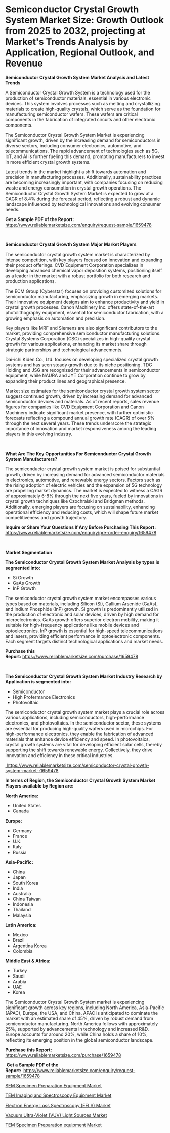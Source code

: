 <p><h1>Semiconductor Crystal Growth System Market Size: Growth Outlook from 2025 to 2032, projecting at Market's Trends Analysis by Application, Regional Outlook, and Revenue</h1></p><p><strong>Semiconductor Crystal Growth System Market Analysis and Latest Trends</strong></p>
<p><p>A Semiconductor Crystal Growth System is a technology used for the production of semiconductor materials, essential in various electronic devices. This system involves processes such as melting and crystallizing materials to create high-quality crystals, which serve as the foundation for manufacturing semiconductor wafers. These wafers are critical components in the fabrication of integrated circuits and other electronic components.</p><p>The Semiconductor Crystal Growth System Market is experiencing significant growth, driven by the increasing demand for semiconductors in diverse sectors, including consumer electronics, automotive, and telecommunications. The rapid advancement of technologies such as 5G, IoT, and AI is further fueling this demand, prompting manufacturers to invest in more efficient crystal growth systems.</p><p>Latest trends in the market highlight a shift towards automation and precision in manufacturing processes. Additionally, sustainability practices are becoming increasingly important, with companies focusing on reducing waste and energy consumption in crystal growth operations. The Semiconductor Crystal Growth System Market is expected to grow at a CAGR of 8.4% during the forecast period, reflecting a robust and dynamic landscape influenced by technological innovations and evolving consumer needs.</p></p>
<p><strong>Get a Sample PDF of the Report:&nbsp;</strong> <a href="https://www.reliablemarketsize.com/enquiry/request-sample/1659478?utm_campaign=973&utm_medium=2&utm_source=Github&utm_content=ia&utm_term=23032025&utm_id=semiconductor-crystal-growth-system">https://www.reliablemarketsize.com/enquiry/request-sample/1659478</a></p>
<p>&nbsp;</p>
<p><strong>Semiconductor Crystal Growth System Major Market Players</strong></p>
<p><p>The semiconductor crystal growth system market is characterized by intense competition, with key players focused on innovation and expanding their product offerings. CVD Equipment Corporation specializes in developing advanced chemical vapor deposition systems, positioning itself as a leader in the market with a robust portfolio for both research and production applications. </p><p>The ECM Group (Cyberstar) focuses on providing customized solutions for semiconductor manufacturing, emphasizing growth in emerging markets. Their innovative equipment designs aim to enhance productivity and yield in crystal growth processes. Canon Machinery Inc. offers state-of-the-art photolithography equipment, essential for semiconductor fabrication, with a growing emphasis on automation and precision.</p><p>Key players like MRF and Siemens are also significant contributors to the market, providing comprehensive semiconductor manufacturing solutions. Crystal Systems Corporation (CSC) specializes in high-quality crystal growth for various applications, enhancing its market share through strategic partnerships and technological advancements. </p><p>Dai-ichi Kiden Co., Ltd. focuses on developing specialized crystal growth systems and has seen steady growth due to its niche positioning. TDG Holding and JSG are recognized for their advancements in semiconductor equipment, while NAURA and JYT Corporation continue to grow by expanding their product lines and geographical presence.</p><p>Market size estimates for the semiconductor crystal growth system sector suggest continued growth, driven by increasing demand for advanced semiconductor devices and materials. As of recent reports, sales revenue figures for companies like CVD Equipment Corporation and Canon Machinery indicate significant market presence, with further optimistic forecasts reflecting a compound annual growth rate (CAGR) of over 5% through the next several years. These trends underscore the strategic importance of innovation and market responsiveness among the leading players in this evolving industry.</p></p>
<p>&nbsp;</p>
<p><strong>What Are The Key Opportunities For Semiconductor Crystal Growth System Manufacturers?</strong></p>
<p><p>The semiconductor crystal growth system market is poised for substantial growth, driven by increasing demand for advanced semiconductor materials in electronics, automotive, and renewable energy sectors. Factors such as the rising adoption of electric vehicles and the expansion of 5G technology are propelling market dynamics. The market is expected to witness a CAGR of approximately 6-8% through the next five years, fueled by innovations in crystal growth techniques like Czochralski and Bridgman methods. Additionally, emerging players are focusing on sustainability, enhancing operational efficiency and reducing costs, which will shape future market competitiveness and growth trajectory.</p></p>
<p><strong>Inquire or Share Your Questions If Any Before Purchasing This Report:</strong> <a href="https://www.reliablemarketsize.com/enquiry/pre-order-enquiry/1659478?utm_campaign=973&utm_medium=2&utm_source=Github&utm_content=ia&utm_term=23032025&utm_id=semiconductor-crystal-growth-system">https://www.reliablemarketsize.com/enquiry/pre-order-enquiry/1659478</a></p>
<p>&nbsp;</p>
<p><strong>Market Segmentation</strong></p>
<p><strong>The Semiconductor Crystal Growth System Market Analysis by types is segmented into:</strong></p>
<p><ul><li>Si Growth</li><li>GaAs Growth</li><li>InP Growth</li></ul></p>
<p><p>The semiconductor crystal growth system market encompasses various types based on materials, including Silicon (Si), Gallium Arsenide (GaAs), and Indium Phosphide (InP) growth. Si growth is predominantly utilized in the production of electronic and solar devices, driven by high demand for microelectronics. GaAs growth offers superior electron mobility, making it suitable for high-frequency applications like mobile devices and optoelectronics. InP growth is essential for high-speed telecommunications and lasers, providing efficient performance in optoelectronic components. Each segment targets distinct technological applications and market needs.</p></p>
<p><strong>Purchase this Report:&nbsp;</strong><a href="https://www.reliablemarketsize.com/purchase/1659478?utm_campaign=973&utm_medium=2&utm_source=Github&utm_content=ia&utm_term=23032025&utm_id=semiconductor-crystal-growth-system">https://www.reliablemarketsize.com/purchase/1659478</a></p>
<p>&nbsp;</p>
<p><strong>The Semiconductor Crystal Growth System Market Industry Research by Application is segmented into:</strong></p>
<p><ul><li>Semiconductor</li><li>High Profermance Electronics</li><li>Photovoltaic</li></ul></p>
<p><p>The semiconductor crystal growth system market plays a crucial role across various applications, including semiconductors, high-performance electronics, and photovoltaics. In the semiconductor sector, these systems are essential for producing high-quality wafers used in microchips. For high-performance electronics, they enable the fabrication of advanced materials that enhance device efficiency and speed. In photovoltaics, crystal growth systems are vital for developing efficient solar cells, thereby supporting the shift towards renewable energy. Collectively, they drive innovation and efficiency in these critical industries.</p></p>
<p><a href="https://www.reliablemarketsize.com/semiconductor-crystal-growth-system-market-r1659478?utm_campaign=973&utm_medium=2&utm_source=Github&utm_content=ia&utm_term=23032025&utm_id=semiconductor-crystal-growth-system">&nbsp;https://www.reliablemarketsize.com/semiconductor-crystal-growth-system-market-r1659478</a></p>
<p><strong>In terms of Region, the Semiconductor Crystal Growth System Market Players available by Region are:</strong></p>
<p>
    <p> <strong> North America: </strong>
        <ul>
            <li>United States</li>
            <li>Canada</li>
        </ul>
        </p> 
    <p> <strong> Europe: </strong>
        <ul>
            <li>Germany</li>
            <li>France</li>
            <li>U.K.</li>
            <li>Italy</li>
            <li>Russia</li>
        </ul>
        </p> 
    <p> <strong> Asia-Pacific: </strong>
        <ul>
            <li>China</li>
            <li>Japan</li>
            <li>South Korea</li>
            <li>India</li>
            <li>Australia</li>
            <li>China Taiwan</li>
            <li>Indonesia</li>
            <li>Thailand</li>
            <li>Malaysia</li>
        </ul>
        </p> 
    <p> <strong> Latin America: </strong>
        <ul>
            <li>Mexico</li>
            <li>Brazil</li>
            <li>Argentina Korea</li>
            <li>Colombia</li>
        </ul>
        </p> 
    <p> <strong> Middle East & Africa: </strong>
        <ul>
            <li>Turkey</li>
            <li>Saudi</li>
            <li>Arabia</li>
            <li>UAE</li>
            <li>Korea</li>
        </ul>
    </p>
    </p>
<p><p>The Semiconductor Crystal Growth System market is experiencing significant growth across key regions, including North America, Asia-Pacific (APAC), Europe, the USA, and China. APAC is anticipated to dominate the market with an estimated share of 45%, driven by robust demand from semiconductor manufacturing. North America follows with approximately 25%, supported by advancements in technology and increased R&D. Europe accounts for around 20%, while China holds a share of 10%, reflecting its emerging position in the global semiconductor landscape.</p></p>
<p><strong>Purchase this Report: </strong><a href="https://www.reliablemarketsize.com/purchase/1659478?utm_campaign=973&utm_medium=2&utm_source=Github&utm_content=ia&utm_term=23032025&utm_id=semiconductor-crystal-growth-system">https://www.reliablemarketsize.com/purchase/1659478</a></p>
<p>&nbsp;<strong>Get a Sample PDF of the Report:&nbsp;&nbsp;</strong><a href="https://www.reliablemarketsize.com/enquiry/request-sample/1659478?utm_campaign=973&utm_medium=2&utm_source=Github&utm_content=ia&utm_term=23032025&utm_id=semiconductor-crystal-growth-system">https://www.reliablemarketsize.com/enquiry/request-sample/1659478</a></p>
<p><strong></strong></p>
<p><p><a href="https://github.com/giulyankela/Market-Research-Report-List-1/blob/main/sem-specimen-preparation-equipment-market.md?utm_campaign=973&utm_medium=2&utm_source=Github&utm_content=ia&utm_term=23032025&utm_id=semiconductor-crystal-growth-system">SEM Specimen Preparation Equipment Market</a></p><p><a href="https://github.com/theyasnare5w/Market-Research-Report-List-1/blob/main/tem-imaging-and-spectroscopy-equipment-market.md?utm_campaign=973&utm_medium=2&utm_source=Github&utm_content=ia&utm_term=23032025&utm_id=semiconductor-crystal-growth-system">TEM Imaging and Spectroscopy Equipment Market</a></p><p><a href="https://github.com/arifasabeygb/Market-Research-Report-List-1/blob/main/electron-energy-loss-spectroscopy-eels-market.md?utm_campaign=973&utm_medium=2&utm_source=Github&utm_content=ia&utm_term=23032025&utm_id=semiconductor-crystal-growth-system">Electron Energy Loss Spectroscopy (EELS) Market</a></p><p><a href="https://github.com/aaryaheron0c/Market-Research-Report-List-1/blob/main/vacuum-ultra-violet-vuv-light-sources-market.md?utm_campaign=973&utm_medium=2&utm_source=Github&utm_content=ia&utm_term=23032025&utm_id=semiconductor-crystal-growth-system">Vacuum Ultra-Violet (VUV) Light Sources Market</a></p><p><a href="https://github.com/kaidaloeckf7/Market-Research-Report-List-1/blob/main/tem-specimen-preparation-equipment-market.md?utm_campaign=973&utm_medium=2&utm_source=Github&utm_content=ia&utm_term=23032025&utm_id=semiconductor-crystal-growth-system">TEM Specimen Preparation equipment Market</a></p></p>